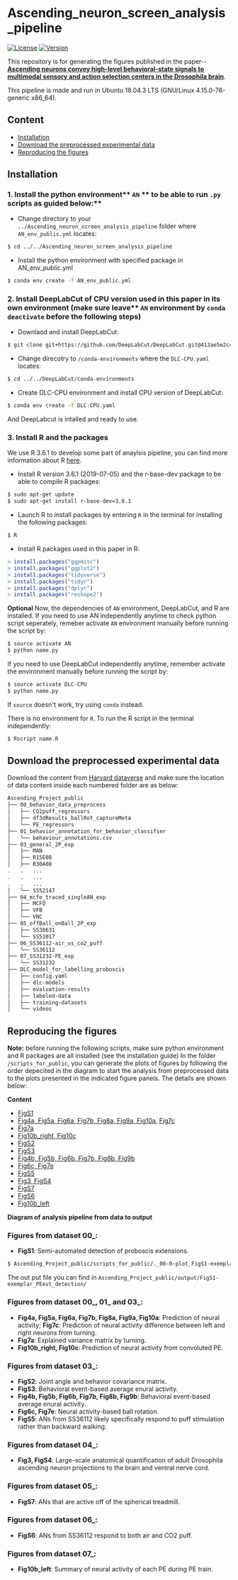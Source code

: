 # Ascending_neuron_screen_analysis_pipeline
[![License](https://img.shields.io/badge/License-Apache%202.0-blue.svg)](https://opensource.org/licenses/Apache-2.0)
[![Version](https://badge.fury.io/gh/tterb%2FHyde.svg)](https://badge.fury.io/gh/tterb%2FHyde)

This repository is for generating the figures published in the paper-- [**Ascending neurons convey high-level behavioral-state signals to multimodal sensory and action selection centers in the Drosophila brain**]().

This pipeline is made and run in Ubuntu 18.04.3 LTS (GNU/Linux 4.15.0-76-generic x86_64). 
 
## Content
- [Installation](#installation)
- [Download the preprocessed experimental data](#Download-the-preprocessed-experimental-data)
- [Reproducing the figures](#reproducing-the-figures)
 

## Installation
### 1. Install the python environment** ```AN``` ** to be able to run ```.py``` scripts as guided below:**
- Change directory to your ```../Ascending_neuron_screen_analysis_pipeline``` folder where ```AN_env_public.yml``` locates:
```bash
$ cd ../../Ascending_neuron_screen_analysis_pipeline
```
- Install the python environment with specified package in AN_env_public.yml
```bash
$ conda env create -f AN_env_public.yml
```
 


### 2. Install DeepLabCut of CPU version used in this paper in its own environment (make sure leave** ```AN``` **environment by** ```conda deactivate``` **before the following steps)**
- Downlaod and install DeepLabCut:
```bash
$ git clone git+https://github.com/DeepLabCut/DeepLabCut.git@413ae5e2c410fb9da3da26c333b6a9b87ab6c38f#egg=deeplabcut
```
- Change direcotry to ```/conda-environments``` where the ```DLC-CPU.yaml``` locates:
```bash
$ cd ../../DeepLabCut/conda-environments
```
- Create DLC-CPU environment and install CPU version of DeepLabCut:
```bash
$ conda env create -f DLC-CPU.yaml
```
And DeepLabcut is intalled and ready to use.


### 3. Install R and the packages
We use R 3.6.1 to develop some part of anaylsis pipeline, you can find more information about R [here](https://stat.ethz.ch/pipermail/r-announce/2019/000643.html).

- Install R version 3.6.1 (2019-07-05) and the r-base-dev package to be able to compile R packages:
```bash
$ sudo apt-get update 
$ sudo apt-get install r-base-dev=3.6.1
```

- Launch R to install packages by entering ```R``` in the terminal for installing the following packages:
```bash
$ R
```
- Install R packages used in this paper in R:
```R
> install.packages("ggpmisc")
> install.packages("ggplot2")
> install.packages("tidyverse")
> install.packages("tidyr")
> install.packages("dplyr")
> install.packages("reshape2")
```

**Optional**
Now, the dependencies of ```AN``` environment, DeepLabCut, and R are installed.
If you need to use AN independently anytime to check python script seperately, remeber activate ```AN``` environment manually before running the script by:
```bash
$ source activate AN
$ python name.py
```

If you need to use DeepLabCut independently anytime, remember activate the environment manually before running the script by:
```bash
$ source activate DLC-CPU
$ python name.py
```



If ```source``` doesn't work, try using ```conda``` instead.

There is no environment for ```R```. 
To run the R script in the terminal independently:
```bash
$ Rscript name.R
```



## Download the preprocessed experimental data
Download the content from [Harvard dataverse]() and make sure the location of data content inside each numbered folder are as below:

```bash
Ascending_Project_public
├── 00_behavior_data_preprocess
│   ├── CO2puff_regressors
│   ├── df3dResults_ballRot_captureMeta
│   └── PE_regressors
├── 01_behavior_annotation_for_behavior_classifier
│   └── behaviour_annotations.csv
├── 03_general_2P_exp
│   ├── MAN
│   ├── R15E08
│   ├── R30A08
.   .   ...
.   .   ...
.   .   ...
│   └── SS52147
├── 04_mcfo_traced_singleAN_exp
│   ├── MCFO
│   ├── VFB
│   └── VNC
├── 05_offBall_onBall_2P_exp
│   ├── SS38631
│   └── SS51017
├── 06_SS36112-air_vs_co2_puff
│   └── SS36112
├── 07_SS31232-PE_exp
│   └── SS31232
├── DLC_model_for_labelling_proboscis
│   ├── config.yaml
│   ├── dlc-models
│   ├── evaluation-results
│   ├── labeled-data
│   ├── training-datasets
│   └── videos
```
 
## Reproducing the figures

**Note:** before running the following scripts, make sure python environment and R packages are all installed (see the installation guide)
In the folder ```/scripts_for_public```, you can generate the plots of figures by following the order depecited in the diagram to start the analysis from preprocessed data to the plots presented in the indicated figure panels. The details are shown below:

**Content**
- [FigS1](#Figures-from-dataset-00_)
- [Fig4a, Fig5a, Fig6a, Fig7b, Fig8a, Fig9a, Fig10a](#Figures-from-dataset-00_-01_-and-03_), [Fig7c](#Figures-from-dataset-00_-01_-and-03_)
- [Fig7a](#Figures-from-dataset-00_-01_-and-03_)
- [Fig10b_right, Fig10c](#Figures-from-dataset-00_-01_-and-03_)
- [FigS2](#Figures-from-dataset-03_)
- [FigS3](#Figures-from-dataset-03_)
- [Fig4b, Fig5b, Fig6b, Fig7b, Fig8b, Fig9b](#Figures-from-dataset-03_)
- [Fig6c, Fig7e](#Figures-from-dataset-03_)
- [FigS5](#Figures-from-dataset-03_)
- [Fig3, FigS4](#Figures-from-dataset-04_)
- [FigS7](#Figures-from-dataset-05_)
- [FigS6](#Figures-from-dataset-06_)
- [Fig10b_left](#Figures-from-dataset-07_)

**Diagram of analysis pipeline from data to output**





### Figures from dataset 00_: 
- **FigS1**: Semi-automated detection of proboscis extensions.
```bash
$ Ascending_Project_public/scripts_for_public/._00-0-plot_FigS1-exemplar_DLC_proboscisLabel_PEevt_detection.run
```
The out put file you can find in ```Ascending_Project_public/output/FigS1-exemplar_PEevt_detection/```

### Figures from dataset 00_, 01_ and 03_: 
- **Fig4a, Fig5a, Fig6a, Fig7b, Fig8a, Fig9a, Fig10a**: Prediction of neural activity; **Fig7c**: Prediction of neural activity difference between left and right neurons from turning.
- **Fig7a**: Explained variance matrix by turning.
- **Fig10b_right, Fig10c**: Prediction of neural activity from convoluted PE.

### Figures from dataset 03_:
- **FigS2**: Joint angle and behavior covariance matrix.
- **FigS3**: Behavioral event-based average enural activity. 
- **Fig4b, Fig5b, Fig6b, Fig7b, Fig8b, Fig9b**: Behavioral event-based average enural activity. 
- **Fig6c, Fig7e**: Neural activity-based ball rotation.
- **FigS5**: ANs from SS36112 likely specifically respond to puff stimulation rather than backward walking.


### Figures from dataset 04_:
- **Fig3, FigS4**: Large-scale anatomical quantification of adult Drosophila ascending neuron projections to the brain and ventral nerve cord.

### Figures from dataset 05_:
- **FigS7**: ANs that are active off of the spherical treadmill.

### Figures from dataset 06_:
-  **FigS6**: ANs from SS36112 respond to both air and CO2 puff.

### Figures from dataset 07_:
- **Fig10b_left**: Summary of neural activity of each PE during PE train.













